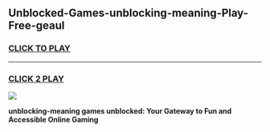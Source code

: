 
## Unblocked-Games-unblocking-meaning-Play-Free-geaul
<h3>
<a href="https://premium76.site?title=unblocking-meaning&ref=20M">CLICK TO PLAY</a></h3>
<hr>

<h3>
<a href="https://premium76.site?title=unblocking-meaning&ref=20M">CLICK 2 PLAY</a>
  
</h3>

<a href="https://premium76.site?title=unblocking-meaning&ref=19M"><img src="https://clearcache.store/games.png"></a>


**unblocking-meaning games unblocked: Your Gateway to Fun and Accessible Online Gaming**
